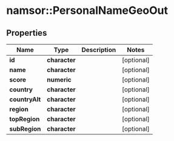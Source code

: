 # namsor::PersonalNameGeoOut

## Properties
Name | Type | Description | Notes
------------ | ------------- | ------------- | -------------
**id** | **character** |  | [optional] 
**name** | **character** |  | [optional] 
**score** | **numeric** |  | [optional] 
**country** | **character** |  | [optional] 
**countryAlt** | **character** |  | [optional] 
**region** | **character** |  | [optional] 
**topRegion** | **character** |  | [optional] 
**subRegion** | **character** |  | [optional] 


